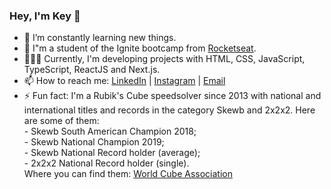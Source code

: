 ### Hey, I'm Key 👋


- 🌱  I’m constantly learning new things.
- 🚀 I"m a student of the Ignite bootcamp from <a href="https://rocketseat.com.br/">Rocketseat</a>.
- 🧑🏻‍💻 Currently, I'm developing projects with HTML, CSS, JavaScript, TypeScript, ReactJS and Next.js.
- 📫  How to reach me: <a href="https://www.linkedin.com/in/key-yu-wan">LinkedIn</a> | <a href="https://www.instagram.com/keyyuwan/">Instagram</a> | 
<a href="mailto:keyflcbyuwan@gmail.com">Email</a>
- ⚡ Fun fact: I'm a Rubik's Cube speedsolver since 2013 with national and international titles and records in the category Skewb and 2x2x2.
Here are some of them: <br> - Skewb South American Champion 2018; <br> - Skewb National Champion 2019; <br> - Skewb National Record holder (average);
<br> - 2x2x2 National Record holder (single). <br> Where you can find them: <a href=https://www.worldcubeassociation.org/persons/2013WANK01>World Cube Association</a>
